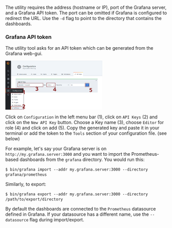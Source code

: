  The utility requires the address (hostname or IP), port of the Grafana server, and a Grafana API token. The port can be omitted if Grafana is configured to redirect the URL. Use the `-d` flag to point to the directory that contains the dashboards.

### Grafana API token

The utility tool asks for an API token which can be generated from the Grafana web-gui.

<img src="grafana_api.png" width="60%" align="center">

Click on `Configuration` in the left menu bar (1), click on `API Keys` (2) and click on the `New API Key` button. Choose a Key name (3), choose `Editor` for role (4) and click on add (5). Copy the generated key and paste it in your terminal or add the token to the `Tools` section of your configuration file. (see below)

For example, let's say your Grafana server is on `http://my.grafana.server:3000` and you want to import the Prometheus-based dashboards from the `grafana` directory. You would run this:

```
$ bin/grafana import --addr my.grafana.server:3000 --directory grafana/prometheus
```

Similarly, to export:
```
$ bin/grafana export --addr my.grafana.server:3000 --directory /path/to/export/directory
```

By default the dashboards are connected to the `Prometheus` datasource defined in Grafana. If your datasource has a different name, use the `--datasource` flag during import/export.

